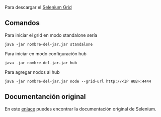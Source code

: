 ﻿Para descargar el [Selenium Grid](https://selenium-release.storage.googleapis.com/4.0-beta-4/selenium-server-4.0.0-beta-4.jar)


## Comandos
Para iniciar el grid en modo standalone sería
```
java -jar nombre-del-jar.jar standalone
```
Para iniciar en modo configuración hub
``` 
java -jar nombre-del-jar.jar hub
```
Para agregar nodos al hub
```
java -jar nombre-del-jar.jar node --grid-url http://<IP HUB>:4444
```


## Documentanción original
En este [enlace](https://www.selenium.dev/documentation/en/grid/grid_4/setting_up_your_own_grid/) puedes encontrar la documentación original de Selenium.
